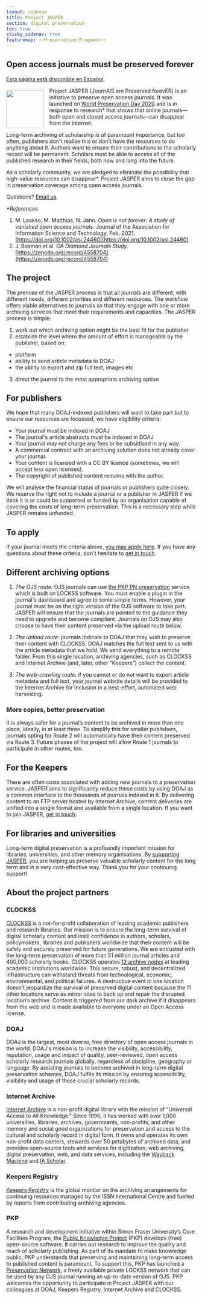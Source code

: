 ```yaml
---
layout: sidenav
title: Project JASPER
section: digital preservation
toc: true
sticky_sidenav: true
featuremap: ~~Preservation:Fragment~~
---
```


## Open access journals must be preserved forever

[Esta página está disponible en Español](https://docs.google.com/document/d/1dCxZYO0HDmFWMyazbkayZJtpCYkO9AIf0xqw-z55rU0/edit?usp=sharing).

<img style="float: left; height: 100px; width: auto; margin: .5em 1em .5em 0;" src="/assets/img/jasper/logo.png"> Project JASPER (JournAlS are Preserved forevER) is an initiative to preserve open access journals. It was launched on [World Preservation Day 2020](https://www.dpconline.org/events/world-digital-preservation-day) and is in response to research* that shows that online journals—both open and closed access journals—can disappear from the internet. 

Long-term archiving of scholarship is of paramount importance, but too often, publishers don't realise this or don't have the resources to do anything about it. Authors want to ensure their contributions to the scholarly record will be permanent. Scholars must be able to access all of the published research in their fields, both now and long into the future.

As a scholarly community, we are pledged to eliminate the possibility that high-value resources can disappear*. Project JASPER aims to close the gap in preservation coverage among open access journals.

Questions? [Email us](mailto:preservation@doaj.org).

_*References_

1. M. Laakso, M. Matthias, N. Jahn. _Open is not forever: A study of vanished open access journals_. Journal of the Association for Information Science and Technology, Feb. 2021. [https://doi.org/10.1002/asi.24460](https://doi.org/10.1002/asi.24460)
2. J. Bosman et al. _OA Diamond Journals Study_. [https://zenodo.org/record/4558704](https://zenodo.org/record/4558704)

## The project

The premise of the JASPER process is that all journals are different, with different needs, different priorities and different resources. The workflow offers viable alternatives to journals so that they engage with one or more archiving services that meet their requirements and capacities. The JASPER process is simple:

1. work out which archiving option might be the best fit for the publisher
2. establish the level where the amount of effort is manageable by the publisher, based on:
  * platform
  * ability to send article metadata to DOAJ
  * the ability to export and zip full text, images etc
3. direct the journal to the most appropriate archiving option

## For publishers

We hope that many DOAJ-indexed publishers will want to take part but to ensure our resources are focussed, we have eligibility criteria:

- Your journal must be indexed in DOAJ
- The journal's article abstracts must be indexed in DOAJ
- Your journal may not charge any fees or be subsidised in any way.
- A commercial contract with an archiving solution does not already cover your journal.
- Your content is licensed with a CC BY licence (sometimes, we will accept less open licenses).
- The copyright of published content remains with the author.

We will analyse the financial status of journals or publishers quite closely. We reserve the right not to include a journal or a publisher in JASPER if we think it is or could be supported or funded by an organisation capable of covering the costs of long-term preservation. This is a necessary step while JASPER remains unfunded.

## To apply

If your journal meets the criteria above, [you may apply here](https://www.surveymonkey.com/r/JASPERPRESERVATION). If you have any questions about these criteria, don't hesitate to [get in touch](mailto:preservation@doaj.org).

## Different archiving options
1. *The OJS route*: OJS journals can use [the PKP PN preservation](https://docs.pkp.sfu.ca/pkp-pn/en/) service which is built on LOCKSS software. You must enable a plugin in the journal's dashboard and agree to some simple terms. However, your journal must be on the right version of the OJS software to take part. JASPER will ensure that the journals are pointed to the guidance they need to upgrade and become compliant. Journals on OJS may also choose to have their content preserved via the upload route below.

2. *The upload route*: journals indicate to DOAJ that they wish to preserve their content with CLOCKSS. DOAJ matches the full text sent to us with the article metadata that we hold. We send everything to a remote folder. From this single location, archiving agencies, such as CLOCKSS and Internet Archive (and, later, other “Keepers”) collect the content.

3. *The web-crawling route*: if you cannot or do not want to export article metadata and full text, your journal website details will be provided to the Internet Archive for inclusion in a best-effort, automated web harvesting.

### More copies, better preservation
It is always safer for a journal’s content to be archived in more than one place, ideally, in at least three. To simplify this for smaller publishers, journals opting for Route 2 will automatically have their content preserved via Route 3. Future phases of the project will allow Route 1 journals to participate in other routes, too.

## For the Keepers
There are often costs associated with adding new journals to a preservation service. JASPER aims to significantly reduce these costs by using DOAJ as a common interface to the thousands of journals indexed in it. By delivering content to an FTP server hosted by Internet Archive, content deliveries are unified into a single format and available from a single location. If you want to join JASPER, [get in touch](mailto:preservation@doaj.org).

## For libraries and universities
Long-term digital preservation is a profoundly important mission for libraries, universities, and other memory organisations. By [supporting JASPER](https://doaj.org/support/), you are helping us preserve valuable scholarly content for the long term and in a very cost-effective way. Thank you for your continuing support!

## About the project partners

### CLOCKSS
[CLOCKSS](https://clockss.org/) is a not-for-profit collaboration of leading academic publishers and research libraries. Our mission is to ensure the long-term survival of digital scholarly content and instil confidence in authors, scholars, policymakers, libraries and publishers worldwide that their content will be safely and securely preserved for future generations. We are entrusted with the long-term preservation of more than 51 million journal articles and 400,000 scholarly books. CLOCKSS operates [12 archive nodes](https://clockss.org/archive-nodes/) at leading academic institutions worldwide. This secure, robust, and decentralized infrastructure can withstand threats from technological, economic, environmental, and political failures. A destructive event in one location doesn’t jeopardize the survival of preserved digital content because the 11 other locations serve as mirror sites to back up and repair the disrupted location’s archive. Content is triggered from our dark archive if it disappears from the web and is made available to everyone under an Open Access license.

### DOAJ
DOAJ is the largest, most diverse, free directory of open access journals in the world. DOAJ's mission is to increase the visibility, accessibility, reputation, usage and impact of quality, peer-reviewed, open access scholarly research journals globally, regardless of discipline, geography or language. By assisting journals to become archived in long-term digital preservation schemes, DOAJ fulfils its mission by ensuring accessibility, visibility and usage of these crucial scholarly records.

### Internet Archive
[Internet Archive](https://archive.org/) is a non-profit digital library with the mission of “Universal Access to All Knowledge.” Since 1996, it has worked with over 1,000 universities, libraries, archives, governments, non-profits, and other memory and social good organizations for preservation and access to the cultural and scholarly record in digital form. It owns and operates its own non-profit data centers, stewards over 50 petabytes of archived data, and provides open-source tools and services for digitization, web archiving, digital preservation, web, and data services, including the [Wayback Machine](https://web.archive.org/) and [IA Scholar](https://scholar.archive.org/).

### Keepers Registry
[Keepers Registry](https://keepers.issn.org) is the global monitor on the archiving arrangements for continuing resources managed by the ISSN International Centre and fuelled by reports from contributing archiving agencies.

### PKP
A research and development initiative within Simon Fraser University’s Core Facilities Program, the [Public Knowledge Project](https://pkp.sfu.ca/) (PKP) develops (free) open-source software. It carries out research to improve the quality and reach of scholarly publishing. As part of its mandate to make knowledge public, PKP understands that preserving and maintaining long-term access to published content is paramount. To support this, PKP has launched a [Preservation Network](https://pkp.sfu.ca/pkp-pn/), a freely available private LOCKSS network that can be used by any OJS journal running an up-to-date version of OJS. PKP welcomes the opportunity to participate in Project JASPER with our colleagues at DOAJ, Keepers Registry, Internet Archive and CLOCKSS.
